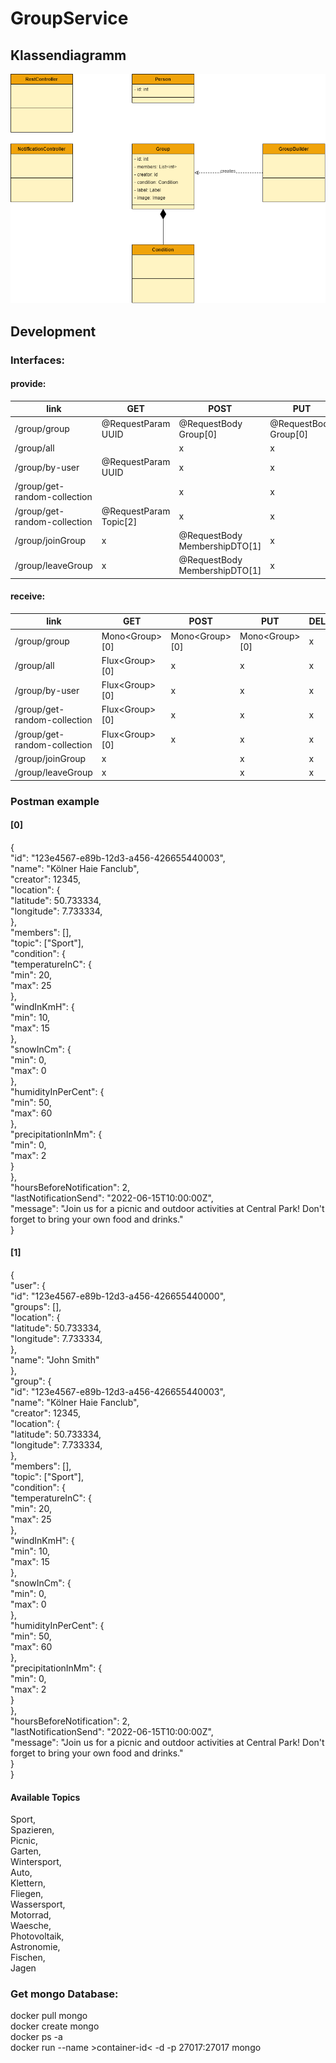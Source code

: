 # GroupService

## Klassendiagramm

![Klassendiagramm](https://github.com/Projektseminar2022/GroupService/blob/main/documentation/Klassendiagramm.drawio.png)

## Development

### Interfaces:

#### provide:
| link                         | GET                    | POST                          | PUT                   | DELETE             |
|------------------------------|------------------------|-------------------------------|-----------------------|--------------------|
| /group/group                 | @RequestParam UUID     | @RequestBody Group[0]         | @RequestBody Group[0] | @RequestParam UUID |
| /group/all                   |                        | x                             | x                     | x                  |
| /group/by-user               | @RequestParam UUID     | x                             | x                     | x                  |
| /group/get-random-collection |                        | x                             | x                     | x                  |
| /group/get-random-collection | @RequestParam Topic[2] | x                             | x                     | x                  |
| /group/joinGroup             | x                      | @RequestBody MembershipDTO[1] | x                     | x                  |
| /group/leaveGroup            | x                      | @RequestBody MembershipDTO[1] | x                     | x                  |

#### receive:
| link                         | GET              | POST             | PUT              | DELETE |
|------------------------------|------------------|------------------|------------------|--------|
| /group/group                 | Mono\<Group\>[0] | Mono\<Group\>[0] | Mono\<Group\>[0] | x      |
| /group/all                   | Flux\<Group\>[0] | x                | x                | x      |
| /group/by-user               | Flux\<Group\>[0] | x                | x                | x      |
| /group/get-random-collection | Flux\<Group\>[0] | x                | x                | x      |
| /group/get-random-collection | Flux\<Group\>[0] | x                | x                | x      |
| /group/joinGroup             | x                |                  | x                | x      |
| /group/leaveGroup            | x                |                  | x                | x      |


### Postman example
#### [0]
{  
"id": "123e4567-e89b-12d3-a456-426655440003",  
"name": "Kölner Haie Fanclub",  
"creator": 12345,  
"location": {  
"latitude": 50.733334,     
"longitude": 7.733334,     
},  
"members": [],  
"topic": ["Sport"],  
"condition": {  
"temperatureInC": {  
"min": 20,  
"max": 25  
},  
"windInKmH": {  
"min": 10,  
"max": 15  
},  
"snowInCm": {  
"min": 0,  
"max": 0  
},  
"humidityInPerCent": {  
"min": 50,  
"max": 60  
},  
"precipitationInMm": {  
"min": 0,  
"max": 2  
}  
},  
"hoursBeforeNotification": 2,  
"lastNotificationSend": "2022-06-15T10:00:00Z",  
"message": "Join us for a picnic and outdoor activities at Central Park! Don't forget to bring your own food and drinks."  
}

#### [1]
{  
"user": {  
"id": "123e4567-e89b-12d3-a456-426655440000",  
"groups": [],  
"location": {  
"latitude": 50.733334,     
"longitude": 7.733334,     
},   
"name": "John Smith"  
},  
"group": {    
"id": "123e4567-e89b-12d3-a456-426655440003",  
"name": "Kölner Haie Fanclub",  
"creator": 12345,  
"location": {  
"latitude": 50.733334,     
"longitude": 7.733334,     
},  
"members": [],  
"topic": ["Sport"],  
"condition": {  
"temperatureInC": {  
"min": 20,  
"max": 25  
},  
"windInKmH": {  
"min": 10,  
"max": 15  
},  
"snowInCm": {  
"min": 0,  
"max": 0  
},  
"humidityInPerCent": {  
"min": 50,  
"max": 60  
},  
"precipitationInMm": {  
"min": 0,  
"max": 2  
}  
},  
"hoursBeforeNotification": 2,  
"lastNotificationSend": "2022-06-15T10:00:00Z",  
"message": "Join us for a picnic and outdoor activities at Central Park! Don't forget to bring your own food and drinks."  
}  
}  

#### Available Topics  
Sport,  
Spazieren,  
Picnic,  
Garten,  
Wintersport,  
Auto,  
Klettern,  
Fliegen,  
Wassersport,  
Motorrad,  
Waesche,  
Photovoltaik,  
Astronomie,  
Fischen,  
Jagen  

### Get mongo Database:  
docker pull mongo  
docker create mongo  
docker ps -a  
docker run --name >container-id< -d -p 27017:27017 mongo  

